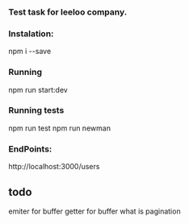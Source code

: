 ### Test task for leeloo company. ###

### Instalation: ###
  npm i --save
### Running ###
  npm run start:dev
### Running tests ###
  npm run test
  npm run newman

### EndPoints: ###
  http://localhost:3000/users

## todo ##
emiter for buffer
getter for buffer
what is pagination
